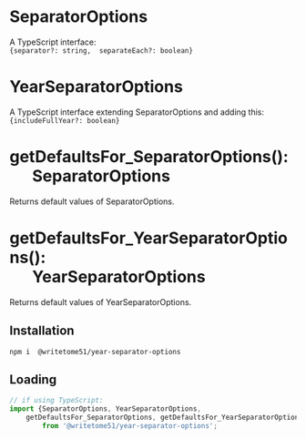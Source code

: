 # SeparatorOptions

A TypeScript interface:  
`{separator?: string,  separateEach?: boolean}`

# YearSeparatorOptions

A TypeScript interface extending SeparatorOptions and adding this:  
`{includeFullYear?: boolean}`

# getDefaultsFor_SeparatorOptions():<br>&nbsp;&nbsp;&nbsp;&nbsp;&nbsp;&nbsp;SeparatorOptions

Returns default values of SeparatorOptions.

# getDefaultsFor_YearSeparatorOptions():<br>&nbsp;&nbsp;&nbsp;&nbsp;&nbsp;&nbsp;YearSeparatorOptions

Returns default values of YearSeparatorOptions.



## Installation
`npm i  @writetome51/year-separator-options`

## Loading
```ts
// if using TypeScript:
import {SeparatorOptions, YearSeparatorOptions, 
    getDefaultsFor_SeparatorOptions, getDefaultsFor_YearSeparatorOptions} 
        from '@writetome51/year-separator-options';
```
